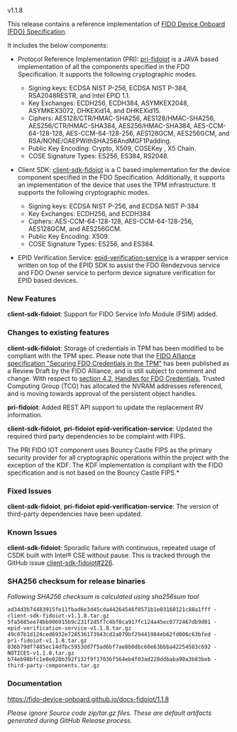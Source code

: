 v1.1.8

This release contains a reference implementation of [FIDO Device Onboard (FDO) Specification](https://fidoalliance.org/specs/FDO/FIDO-Device-Onboard-PS-v1.1-20220419/).

It includes the below components:
  * Protocol Reference Implementation (PRI): [pri-fidoiot](https://github.com/fido-device-onboard/pri-fidoiot) is a JAVA based implementation of all the components specified in the FDO Specification. It supports the following cryptographic modes.
    * Signing keys: ECDSA NIST P-256, ECDSA NIST P-384, RSA2048RESTR, and Intel EPID 1.1.
    * Key Exchanges: ECDH256, ECDH384, ASYMKEX2048, ASYMKEX3072, DHKEXid14, and DHKEXid15.
    * Ciphers: AES128/CTR/HMAC-SHA256, AES128/HMAC-SHA256, AES256/CTR/HMAC-SHA384, AES256/HMAC-SHA384, AES-CCM-64-128-128, AES-CCM-64-128-256, AES128GCM, AES256GCM, and RSA/NONE/OAEPWithSHA256AndMGF1Padding.
    * Public Key Encoding: Crypto, X509, COSEKey , X5 Chain.
    * COSE Signature Types: ES256, ES384, RS2048.

  * Client SDK: [client-sdk-fidoiot](https://github.com/fido-device-onboard/client-sdk-fidoiot) is a C based implementation for the device component specified in the FDO Specification. Additionally, it supports an implementation of the device that uses the TPM infrastructure. It supports the following cryptographic modes.
    * Signing keys: ECDSA NIST P-256, and ECDSA NIST P-384
    * Key Exchanges: ECDH256, and ECDH384
    * Ciphers: AES-CCM-64-128-128, AES-CCM-64-128-256, AES128GCM, and AES256GCM.
    * Public Key Encoding:  X509.
    * COSE Signature Types: ES256, and ES384.

  * EPID Verification Service: [epid-verification-service](https://github.com/fido-device-onboard/epid-verification-service) is a wrapper service written on top of the EPID SDK to assist the FDO Rendezvous service and FDO Owner service to perform device signature verification for EPID based devices.
  
### New Features

**client-sdk-fidoiot**: Support for FIDO Service Info Module (FSIM) added.

### Changes to existing features

**client-sdk-fidoiot**: Storage of credentials in TPM has been modified to be compliant with the TPM spec. Please note that the [FIDO Alliance specification "Securing FDO Credentials in the TPM"](https://fidoalliance.org/specs/FDO/securing-fdo-in-tpm-v1.0-rd-20231010/securing-fdo-in-tpm-v1.0-rd-20231010.html) has been published as a Review Draft by the FIDO Alliance, and is still subject to comment and change. With respect to [section 4.2, Handles for FDO Credentials](https://fidoalliance.org/specs/FDO/securing-fdo-in-tpm-v1.0-rd-20231010/securing-fdo-in-tpm-v1.0-rd-20231010.html#Handles_LABEL), Trusted Computing Group (TCG) has allocated the NVRAM addresses referenced, and is moving towards approval of the persistent object handles.

**pri-fidoiot**: Added REST API support to update the replacement RV information.

**client-sdk-fidoiot**, **pri-fidoiot** **epid-verification-service**: Updated the required third party dependencies to be complaint with FIPS.



 The PRI FIDO IOT component uses Bouncy Castle FIPS as the primary security provider for all cryptographic operations within the project with the exception of the KDF.
 The KDF implementation is compliant with the FIDO specification and is not based on the Bouncy Castle FIPS.*

### Fixed Issues
 
**client-sdk-fidoiot**, **pri-fidoiot** **epid-verification-service**: The version of third-party dependencies have been updated.

### Known Issues

**client-sdk-fidoiot**: Sporadic failure with continuous, repeated usage of CSDK built with Intel® CSE without pause. 
 This is tracked through the GitHub issue [client-sdk-fidoiot#226](https://github.com/fido-device-onboard/client-sdk-fidoiot/issues/226).

### SHA256 checksum for release binaries

*Following SHA256 checksum is calculated using sha256sum tool*
```
ad34d3b74483915fe11fbad6e3d45cda44264546f0571b1e03160121c88a1fff - client-sdk-fidoiot-v1.1.8.tar.gz
5fa5685ee74bb906915b9c231f2d5f7c4bf8ca917fc124a45ec0772467db9d81 - epid-verification-service-v1.1.8.tar.gz
49c07b1d124ced6932e728536173943cd2a079bf29441984eb62fd006c63bfed - pri-fidoiot-v1.1.8.tar.gz
036b79df7485ec14dfbc5953dd7f5ad6bf7ae8b0dbc60e63bbba42254583c692 - NOTICES-v1.1.8.tar.gz
b74eb98bfc1e8e020b392f132f9f17036f564eb4f03ad228ddbaba90a3b83beb - third-party-components.tar.gz
```

### Documentation

https://fido-device-onboard.github.io/docs-fidoiot/1.1.8

*Please ignore Source code zip/tar.gz files. These are default artifacts generated during GitHub Release process.*

